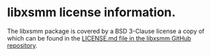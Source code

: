 # libxsmm license information.

The libxsmm package is covered by a BSD 3-Clause license a copy of which 
can be found in the
[LICENSE.md file in the libxsmm GitHub repository](https://github.com/libxsmm/libxsmm/blob/main/LICENSE.md).
